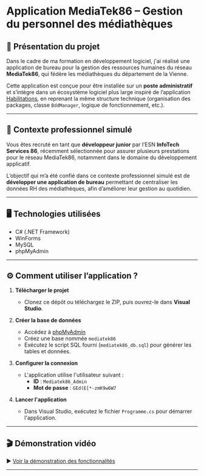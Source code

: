 # Application MediaTek86 – Gestion du personnel des médiathèques

## 🎯 Présentation du projet

Dans le cadre de ma formation en développement logiciel, j'ai réalisé une application de bureau pour la gestion des ressources humaines du réseau **MediaTek86**, qui fédère les médiathèques du département de la Vienne.  

Cette application est conçue pour être installée sur un **poste administratif** et s’intègre dans un écosystème logiciel plus large inspiré de l’application [Habilitations](https://github.com/Bonnael/habilitations2024), en reprenant la même structure technique (organisation des packages, classe `BddManager`, logique de fonctionnement, etc.).

---

## 🧩 Contexte professionnel simulé

Vous êtes recruté en tant que **développeur junior** par l’ESN **InfoTech Services 86**, récemment sélectionnée pour assurer plusieurs prestations pour le réseau MediaTek86, notamment dans le domaine du développement applicatif.

L’objectif qui m’a été confié dans ce contexte professionnel simulé est de **développer une application de bureau** permettant de centraliser les données RH des médiathèques, afin d’améliorer leur gestion au quotidien.

---

## 🖥️ Technologies utilisées

- C# (.NET Framework)
- WinForms
- MySQL
- phpMyAdmin

---

## ⚙️ Comment utiliser l’application ?

1. **Télécharger le projet**  
   - Clonez ce dépôt ou téléchargez le ZIP, puis ouvrez-le dans **Visual Studio**.

2. **Créer la base de données**
   - Accédez à [phpMyAdmin](http://localhost/phpmyadmin/index.php)  
   - Créez une base nommée `mediatek86`  
   - Exécutez le script SQL fourni (`mediatek86_db.sql`) pour générer les tables et données.

3. **Configurer la connexion**
   - L'application utilise l'utilisateur suivant :
     - **ID** : `Mediatek86_Admin`  
     - **Mot de passe** : `GEd(E[*-zmK9w6W7`

4. **Lancer l'application**
   - Dans Visual Studio, exécutez le fichier `Programme.cs` pour démarrer l'application.

---

## 🎬 Démonstration vidéo

▶️ [Voir la démonstration des fonctionnalités](https://www.canva.com/design/DAGpTKU-Bog/Hx7lkKF9WYEfJPRPjDsiXQ/watch)

---

